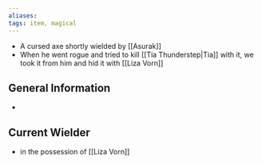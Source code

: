 ```yaml
---
aliases: 
tags: item, magical
---
```


- A cursed axe shortly wielded by [[Asurak]]
- When he went rogue and tried to kill [[Tia Thunderstep|Tia]] with it, we took it from him and hid it with [[Liza Vorn]]

## General Information
- 

## Current Wielder
- in the possession of [[Liza Vorn]]

